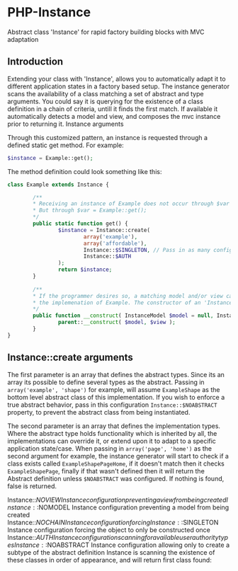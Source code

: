 # PHP-Instance
Abstract class 'Instance' for rapid factory building blocks with MVC adaptation

## Introduction

Extending your class with 'Instance', allows you to automatically adapt it to different application states in a factory based setup. The instance generator scans the availability of a class matching a set of abstract and type arguments. You could say it is querying for the existence of a class definition in a chain of criteria, untill it finds the first match. If available it automatically detects a model and view, and composes the mvc instance prior to returning it.
Instance arguments

Through this customized pattern, an instance is requested through a defined static get method. For example:
```php
$instance = Example::get();
```

The method definition could look something like this:
```php
class Example extends Instance {

        /**
        * Receiving an instance of Example does not occur through $var = new Example();
        * But through $var = Example::get();
        */
        public static function get() {
                $instance = Instance::create( 
                        array('example'), 
                        array('affordable'), 
                        Instance::$SINGLETON, // Pass in as many configurations after the second argument
                        Instance::$AUTH 
                );
                return $instance;
        }
        
        /**
        * If the programmer desires so, a matching model and/or view can be defined for 
        * the implemenation of Example. The constructor of an 'Instance' always accepts a model and view argument.
        */
        public function __construct( InstanceModel $model = null, InstanceView $view = null ) {
                parent::__construct( $model, $view );
        }
}
```

## Instance::create arguments

The first parameter is an array that defines the abstract types. Since its an array its possible to define several types as the abstract. Passing in `array('example', 'shape')` for example, will assume `ExampleShape` as the bottom level abstract class of this implementation. If you wish to enforce a true abstract behavior, pass in this configuration `Instance::$NOABSTRACT` property, to prevent the abstract class from being instantiated.

The second parameter is an array that defines the implementation types. Where the abstract type holds functionality which is inherited by all, the implementations can override it, or extend upon it to adapt to a specific application state/case. When passing in `array('page', 'home')` as the second argument for example, the instance generator will start to check if a class exists called `ExampleShapePageHome`, if it doesn't match then it checks `ExampleShapePage`, finally if that wasn't defined then it will return the Abstract definition unless `$NOABSTRACT` was configured. If nothing is found, false is returned. 

Instance::$NOVIEW Instance configuration preventing a view from being created Instance::$NOMODEL Instance configuration preventing a model from being created Instance::$NOCHAIN Instance configuration forcing Instance::$SINGLETON Instance configuration forcing the object to only be constructed once Instance::$AUTH Instance configuration scanning for available user authority types Instance::$NOABSTRACT Instance configuration allowing only to create a subtype of the abstract definition
Instance is scanning the existence of these classes in order of appearance, and will return first class found:
